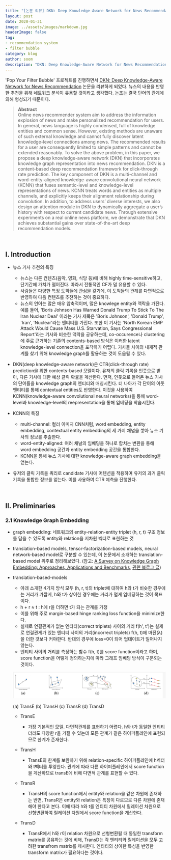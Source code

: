 ```yaml
---
title: "[논문 리뷰] DKN: Deep Knowledge-Aware Network for News Recommendation"
layout: post
date: 2020-01-31
image: ../assets/images/markdown.jpg
headerImage: false
tag:
- recommendation system
- filter bubble
category: blog
author: soom
description: "DKN: Deep Knowledge-Aware Network for News Recommendation 논문 리뷰"
---
```



'Pop Your Filter Bubble' 프로젝트를 진행하면서 [DKN: Deep Knowledge-Aware Network for News Recommendation](https://arxiv.org/pdf/1801.08284.pdf) 논문을 리뷰하게 되었다. 
뉴스의 내용을 반영한 추천을 위해 네트워크 분석이 유용할 것이라고 생각했다. 논조는 결국 단어의 관계에 의해 형성되기 때문이다. 

> **Abstract**  
Online news recommender system aim to address the information explosion of news and make personalized recommendation for users.
In general, news language is highly condensed, full of knowledge entities and common sense. 
However, existing methods are unaware of such external knowledge and cannot fully discover latent knowledge-level connections among news. The recommended
results for a user are consequently limited to simple patterns and
cannot be extended reasonably. To solve the above problem, in
this paper, we propose a deep knowledge-aware network (DKN) that
incorporates knowledge graph representation into news recommendation. DKN is a content-based deep recommendation framework for click-through rate prediction. The key component of DKN
is a multi-channel and word-entity-aligned knowledge-aware convolutional neural network (KCNN) that fuses semantic-level and
knowledge-level representations of news. KCNN treats words and
entities as multiple channels, and explicitly keeps their alignment relationship during convolution. In addition, to address users’ diverse
interests, we also design an attention module in DKN to dynamically aggregate a user’s history with respect to current candidate
news. Through extensive experiments on a real online news platform, we demonstrate that DKN achieves substantial gains over
state-of-the-art deep recommendation models.

<br/>

## I. Introduction  
* 뉴스 기사 추천의 특징
  * 뉴스는 다른 컨텐츠(음악, 영화, 식당 등)에 비해 highly time-sensitive하고, 단기간에 가치가 떨어진다. 따라서 전통적인 CF가 덜 유용할 수 있다.
  * 사람들은 다양한 특정 토픽들에 관심을 갖기에, 이 토픽들의 관계를 다면적으로 반영하여 다음 컨텐츠를 추천하는 것이 중요하다.
  * 뉴스의 언어는 많은 매우 압축적이며, 많은 knowlege entity와 맥락을 가진다. 예를 들어, 'Boris Johnson Has Warned Donald Trump To Stick To The Iran Nuclear Deal'
이라는 기사 제목은 'Boris Johnson', 'Donald Trump', 'Iran', 'Nuclear'라는 엔티티를 가진다. 
또한 이 기사는 'North Korean EMP Attack Would Cause Mass U.S. Starvation, Says Congressional Report'라는 기사와 비슷한 맥락을 공유하는데,
co-occurence나 clustering에 주로 근거하는 기존의 contents-based 방식은 이러한 latent knowledge-level connection을 포착하기 어렵다. 
기사들 사이의 내재적 관계를 찾기 위해 knowledge graph를 활용하는 것이 도움될 수 있다. 

* DKN(deep knowledge-aware network)은 CTR(click-through rate) prediction을 위한 contents-based 모델이다. 
유저의 클릭 기록을 인풋으로 받아, 다른 기사에 대한 예상 클릭 확률을 계산한다. 
먼저, 인풋으로 들어온 뉴스 기사의 단어들을 knowledge graph의 엔티티와 매칭시킨다. 더 나아가 각 단어의 이웃 엔티티를 통해 contextual entities도 반영한다.
이것을 사용하여 KCNN(knowledge-aware convolutional neural networks)을 통해 word-level과 knowledge-level의 reepresentation을 통해 임베딩을 학습시킨다.
* KCNN의 특징
  * multi-channel: 컬러 이미지 CNN처럼, word embedding, entity embedding, contextual entity embedding의 세 가지 채널을 쌓아 뉴스 기사의 정보를 추출한다.
  * word-entity-aligned: 여러 채널의 임베딩을 하나로 합치는 변환을 통해 word embedding 공간과 entity embedding 공간을 통합한다.
  * KCNN을 통해 뉴스 기사에 대한 knowledge-aware graph embedding을 얻는다.
* 유저의 클릭 기록을 쿼리로 candidate 기사에 어텐션을 적용하여 유저의 과거 클릭 기록을 통합한 정보를 얻는다. 이를 사용하여 CTR 예측을 진행한다.

<br/>

## II. Preliminaries
### 2.1 Knowledge Graph Embedding
* graph embedding: 네트워크의 entity-relation-entity triplet (h, r, t) 구조 정보를 담을 수 있도록 entity와 relation을 저차원 벡터로 표현하는 것
* translation-based models, tensor-factorization-based models, neural network-based model로 구분할 수 있는데, 이 논문에서 소개하는 translation-based model 위주로 정리해보았다. 
(참고: [A Survey on Knowledge Graph Embedding: Approaches, Applications and Benchmarks](https://www.mdpi.com/2079-9292/9/5/750/htm), [관련 블로그 글](https://blog.naver.com/ollehw/221936367242))
* translation-based-models
    - 아래 소개한 4가지 방식 모두 (h, r, t)의 triplet에 대하여 h와 t가 비슷한 경우에는 거리가 가깝게, h와 t가 상이한 경우에는 거리가 멀게 임베딩하는 것이 목표이다.
    - h + r ≈ t : h에 r을 더하면 t가 되는 관계를 가정
    - 이를 위해 주로 margin-based hinge ranking loss function을 minimize한다.
    - 실제로 연결관계가 없는 엔티티(correct triplets) 사이의 거리 f(h', t')는 실제로 연결관계가 있는 엔티티 사이의 거리(incorrect triplets) f(h, t)에 마진(λ)을 더한 것보다 커야한다. 반대의 경우에 loss=0이 되어 업데이트가 일어나지 않는다. 
    - 엔티티 사이의 거리를 측정하는 함수 f(h, t)를 score function이라고 하며, score function을 어떻게 정의하는지에 따라 그래프 임베딩 방식이 구분되는 것이다.  
    <p align="center"><img src="/assets/images/project/filter_bubble/그래프임베딩종류.PNG"></p>
    <figcaption class="caption">(a) TransE (b) TransH (c) TransR (d) TransD </figcaption>  
    
    * TransE
        - 가장 기본적인 모델. 다면적관계를 표현하기 어렵다. h와 t가 동일한 엔티티더라도 다양한 r을 가질 수 있는데 모든 관계가 같은 하이퍼플레인에 표현되므로 한계가 존재한다.  
        
    * TransH
        - TransE의 한계를 보완하기 위해 relation-specific 하이퍼플레인에 h벡터와 t벡터를 투영한다. 관계에 따라 다른 하이퍼플레인에서 score function을 계산하므로 transE에 비해 다면적 관계를 표현할 수 있다.
        
    * TransR
        - TransH의 score function에서 entity와 relation을 같은 차원에 존재하는 반면, TransR은 entity와 relation은 특징이 다르므로 다른 차원에 존재해야 한다고 본다. 이에 따라 h와 t를 엔티티 차원에서 릴레이션 차원으로 선형변환하여 릴레이션 차원에서 score function을 계산한다.  
    * TransD
        - TransR에서 h와 r이 relation 차원으로 선형변환될 때 동일한 transform matrix를 공유하는 것에 비해, TransD는 각 엔티티와 릴레이션을 모두 고려한 transfrom matrix를 제시한다. 엔티티의 상이한 특성을 반영한 transform matrix가 필요하다는 것이다. 
